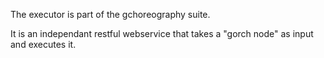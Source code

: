 The executor is part of the gchoreography suite.

It is an independant restful webservice that takes a "gorch node" as input and executes it.
